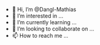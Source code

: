 - 👋 Hi, I’m @Dangl-Mathias
- 👀 I’m interested in ...
- 🌱 I’m currently learning ...
- 💞️ I’m looking to collaborate on ...
- 📫 How to reach me ...

<!---
Dangl-Mathias/Dangl-Mathias is a ✨ special ✨ repository because its `README.md` (this file) appears on your GitHub profile.
You can click the Preview link to take a look at your changes.
--->
